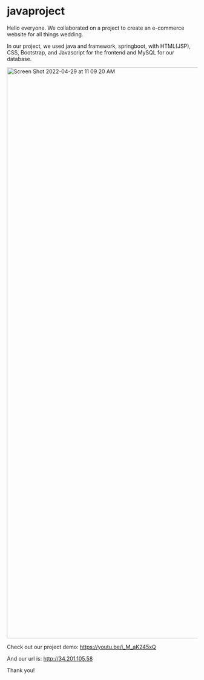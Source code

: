 # javaproject

Hello everyone. We collaborated on a project to create an e-commerce website for all things wedding. 

In our project, we used java and framework, springboot, with HTML(JSP), CSS, Bootstrap, and Javascript for the frontend and MySQL for our database. 



<img width="1510" alt="Screen Shot 2022-04-29 at 11 09 20 AM" src="https://user-images.githubusercontent.com/97312658/165999595-faf6c2db-207c-4b1d-bb0d-e322a629434f.png">


Check out our project demo:
https://youtu.be/i_M_aK245xQ



And our url is: 
http://34.201.105.58

Thank you!

